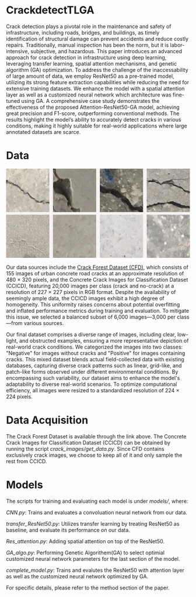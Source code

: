 # CrackdetectTLGA
Crack detection plays a pivotal role in the maintenance and safety of infrastructure, including roads, bridges, and buildings, as timely identification of structural damage can prevent accidents and reduce costly repairs. Traditionally, manual inspection has been the norm, but it is labor-intensive, subjective, and hazardous. This paper introduces an advanced approach for crack detection in infrastructure using deep learning, leveraging transfer learning, spatial attention mechanisms, and genetic algorithm (GA) optimization. To address the challenge of the inaccessability of large amount of data, we employ ResNet50 as a pre-trained model, utilizing its strong feature extraction capabilities while reducing the need for extensive training datasets. We enhance the model with a spatial attention layer as well as a customized neural network which architecture was fine-tuned using GA. A comprehensive case study demonstrates the effectiveness of the proposed Attention-ResNet50-GA model, achieving great precision and F1-score, outperforming conventional methods. The results highlight the model’s ability to accurately detect cracks in various conditions, making it highly suitable for real-world applications where large annotated datasets are scarce.

# Data

![Alt Text](images/sample.png)

Our data sources include the [Crack Forest Dataset (CFD)](https://github.com/cuilimeng/CrackForest-dataset), which consists of 155 images of urban concrete road cracks at an approximate resolution of 480 × 320 pixels, and the Concrete Crack Images for Classification Dataset (CCICD), featuring 20,000 images per class (crack and no-crack) at a resolution of 227 × 227 pixels in RGB format. Despite the availability of seemingly ample data, the CCICD images exhibit a high degree of homogeneity. This uniformity raises concerns about potential overfitting and inflated performance metrics during training and evaluation. To mitigate this issue, we selected a balanced subset of 6,000 images—3,000 per class—from various sources.

Our final dataset comprises a diverse range of images, including clear, low-light, and obstructed examples, ensuring a more representative depiction of real-world crack conditions. We categorized the images into two classes: "Negative" for images without cracks and "Positive" for images containing cracks. This mixed dataset blends actual field-collected data with existing databases, capturing diverse crack patterns such as linear, grid-like, and patch-like forms observed under different environmental conditions. By encompassing such variability, our dataset aims to enhance the model's adaptability to diverse real-world scenarios. To optimize computational efficiency, all images were resized to a standardized resolution of 224 × 224 pixels.


# Data Acquisition
The Crack Forest Dataset is available through the link above. The Concrete Crack Images for Classification Dataset (CCICD) can be obtained by running the script *crack_images/get_data.py*. Since CFD contains exclusively crack images, we choose to keep all of it and only sample the rest from CCICD.

# Models
The scripts for training and evaluating each model is under *models/*, where:

*CNN.py*: Trains and evaluates a convoluation neural network from our data.

*transfer_ResNet50.py*: Utilizes transfer learning by treating ResNet50 as baseline, and evaluate its performance on our data.

*Res_attention.py*: Adding spatial attention on top of the ResNet50.

*GA_algo.py*: Performing Genetic Algorithem(GA) to select optimial customized neural network parameters for the last section of the model.

*complete_model.py*: Trains and evalutes the ResNet50 with attention layer as well as the customized neural network optimized by GA.

For specific details, please refer to the method section of the paper.
